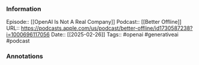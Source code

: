 ### Information

Episode:: [[OpenAI Is Not A Real Company]]
Podcast:: [[Better Offline]]
URL:: https://podcasts.apple.com/us/podcast/better-offline/id1730587238?i=1000696117056
Date:: [[2025-02-26]]
Tags:: #openai #generativeai 
#podcast


### Annotations


